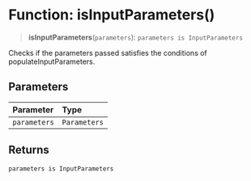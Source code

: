 # Function: isInputParameters()

> **isInputParameters**(`parameters`): `parameters is InputParameters`

Checks if the parameters passed satisfies the conditions of populateInputParameters.

## Parameters

| Parameter | Type |
| :------ | :------ |
| `parameters` | `Parameters` |

## Returns

`parameters is InputParameters`
